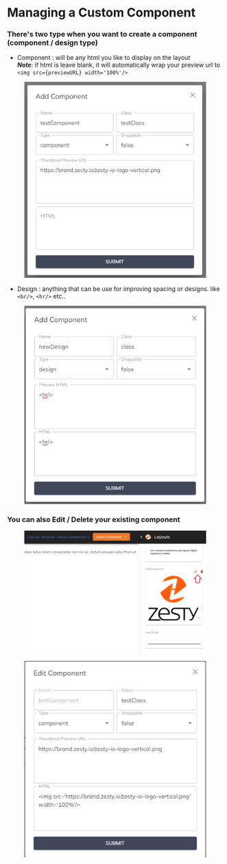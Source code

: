 # Managing a Custom Component


### There's two type when you want to create a component (component / design type)

* Component : will be any html you like to display on the layout\
***Note***: if html is leave blank, it will automatically wrap your preview url to `<img src={previewURL} width='100%'/>`
<figure><img src="../../.gitbook/assets/layouts - add component.png" alt=""><figcaption></figcaption></figure>

* Design : anything that can be use for improving spacing or designs. like `<br/>`, `<hr/>` etc..
<figure><img src="../../.gitbook/assets/layouts - add design tools.png" alt=""><figcaption></figcaption></figure>


### You can also Edit / Delete your existing component

<figure><img src="../../.gitbook/assets/layouts - edit or delete.png" alt=""><figcaption></figcaption></figure>
<figure><img src="../../.gitbook/assets/layouts - edit component.png" alt=""><figcaption></figcaption></figure>
